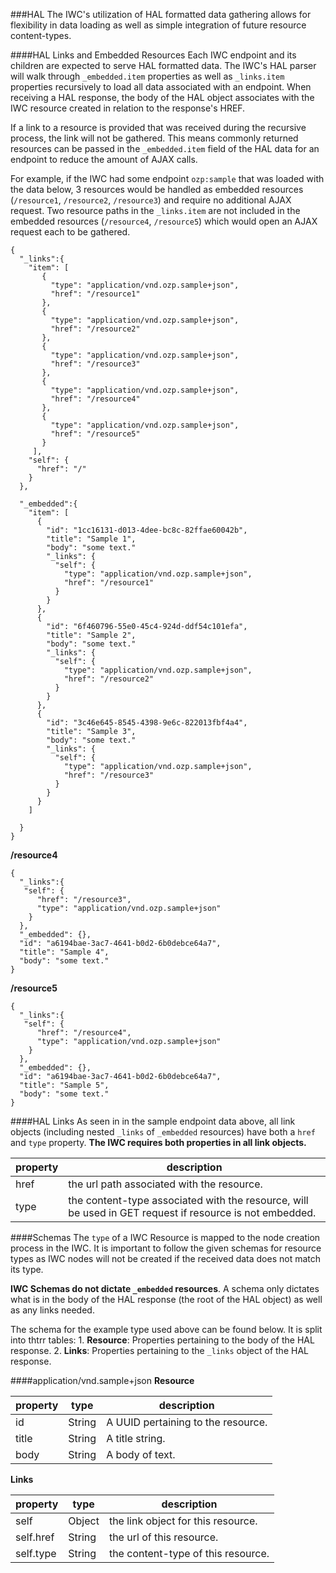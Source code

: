 ###HAL
The IWC's utilization of HAL formatted data gathering allows for flexibility in data loading as well as simple 
integration of future resource content-types.

####HAL Links and Embedded Resources
Each IWC endpoint and its children are expected to serve HAL formatted data. The IWC's HAL parser will walk through 
`_embedded.item` properties as well as `_links.item` properties recursively to load all data associated with an endpoint.
When receiving a HAL response, the body of the HAL object associates with the IWC resource created in relation to the
response's HREF.

If a link to a resource is provided that was received during the recursive process, the link will not be gathered. This
means commonly returned resources can be passed in the `_embedded.item` field of the HAL data for an endpoint to reduce
the amount of AJAX calls.

For example, if the IWC had some endpoint `ozp:sample` that was loaded with the data below, 3 resources would be handled
as embedded resources (`/resource1`, `/resource2`, `/resource3`) and require no additional AJAX request. Two resource
paths in the `_links.item` are not included in the embedded resources (`/resource4`, `/resource5`) which would open
an AJAX request each to be gathered.

```
{
  "_links":{
    "item": [
       {
         "type": "application/vnd.ozp.sample+json",
         "href": "/resource1"
       },
       {
         "type": "application/vnd.ozp.sample+json",
         "href": "/resource2"
       },
       {
         "type": "application/vnd.ozp.sample+json",
         "href": "/resource3"
       },
       {
         "type": "application/vnd.ozp.sample+json",
         "href": "/resource4"
       },
       {
         "type": "application/vnd.ozp.sample+json",
         "href": "/resource5"
       }
     ],
    "self": {
      "href": "/"
    }
  },
  
  "_embedded":{
    "item": [
      {
        "id": "1cc16131-d013-4dee-bc8c-82ffae60042b",
        "title": "Sample 1",
        "body": "some text."
        "_links": {
          "self": {
            "type": "application/vnd.ozp.sample+json",
            "href": "/resource1"
          }
        }
      },
      {
        "id": "6f460796-55e0-45c4-924d-ddf54c101efa",
        "title": "Sample 2",
        "body": "some text."
        "_links": {
          "self": {
            "type": "application/vnd.ozp.sample+json",
            "href": "/resource2"
          }
        }
      },
      {
        "id": "3c46e645-8545-4398-9e6c-822013fbf4a4",
        "title": "Sample 3",
        "body": "some text."
        "_links": {
          "self": {
            "type": "application/vnd.ozp.sample+json",
            "href": "/resource3"
          }
        }
      }    
    ]  
    
  }
}

```

**/resource4**
```
{
  "_links":{
   "self": {
      "href": "/resource3",
      "type": "application/vnd.ozp.sample+json"
    }
  },
  "_embedded": {},
  "id": "a6194bae-3ac7-4641-b0d2-6b0debce64a7",
  "title": "Sample 4",
  "body": "some text."
}
```

**/resource5**
```
{
  "_links":{
   "self": {
      "href": "/resource4",
      "type": "application/vnd.ozp.sample+json"
    }
  },
  "_embedded": {},
  "id": "a6194bae-3ac7-4641-b0d2-6b0debce64a7",
  "title": "Sample 5",
  "body": "some text."
}
```

####HAL Links
As seen in in the sample endpoint data above, all link objects (including nested `_links` of `_embedded` resources)
have both a `href` and `type` property. **The IWC requires both properties in all link objects.**

| property | description |
|----------|-------------|
| href     | the url path associated with the resource.    |
| type     | the content-type associated with the resource, will be used in GET request if resource is not embedded.|


####Schemas
The `type` of a IWC Resource is mapped to the node creation process in the IWC. It is important to follow the given
schemas for resource types as IWC nodes will not be created if the received data does not match its type.

**IWC Schemas do not dictate `_embedded` resources**. A schema only dictates what is in the body of the
HAL response (the root of the HAL object) as well as any links needed. 

The schema for the example type used above can be found below. It is split into thtrr tables:
    1. **Resource**: Properties pertaining to the body of the HAL response.
    2. **Links**: Properties pertaining to the `_links` object of the HAL response.


####application/vnd.sample+json
**Resource**

| property | type    | description                               |
|----------|---------|-------------------------------------------|
|  id      | String  | A UUID pertaining to the resource.        |
|  title   | String  | A title string.                           |
|  body    | String  | A body of text.                           |

**Links**

| property   | type    | description                               |
|------------|---------|-------------------------------------------|
|  self      | Object  | the link object for this resource.        |
|  self.href | String  | the url of this resource.                 |
|  self.type | String  | the content-type of this resource.        |
